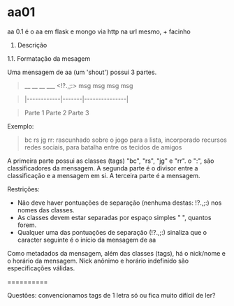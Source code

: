 aa01
====

aa 0.1 é o aa em flask e mongo via http na url mesmo, + facinho

1. Descrição

1.1. Formatação da mesagem

Uma mensagem de aa (um 'shout') possui 3 partes.

> __ __ __ ___ <!?.,;:> msg msg msg msg

> |------------|-------|---------------|

>    Parte 1    Parte 2    Parte 3

Exemplo:

> bc rs jg rr: rascunhado sobre o jogo para a lista, incorporado recursos redes sociais, para batalha entre os tecidos de amigos

A primeira parte possui as classes (tags) "bc", "rs", "jg" e "rr". o ":", são classificadores da mensagem.
A segunda parte é o divisor entre a classificação e a mensagem em si.
A terceira parte é a mensagem.

Restrições:
* Não deve haver pontuações de separação (nenhuma destas: !?.,;:) nos nomes das classes.
* As classes devem estar separadas por espaço simples " ", quantos forem.
* Qualquer uma das pontuações de separação (!?.,;:) sinaliza que o caracter seguinte é o início da mensagem de aa

Como metadados da mensagem, além das classes (tags), há o nick/nome e o horário da mensagem. Nick anônimo e horário indefinido são especificações válidas.







==========

Questões: convencionamos tags de 1 letra só ou fica muito difícil de ler?

